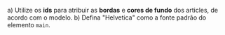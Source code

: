 a) Utilize os **ids** para atribuir as **bordas** e **cores de fundo** dos articles, de acordo com o modelo.
b) Defina "Helvetica" como a fonte padrão do elemento `main`.
